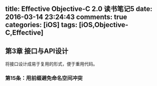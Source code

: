 title: Effective Objective-C 2.0 读书笔记5
date: 2016-03-14 23:24:43
comments: true
categories: [iOS]
tags: [iOS,Objective-C,Effective]
---
## 第3章 接口与API设计
将接口设计成易于复用的形式，便于重用代码。

### 第15条：用前缀避免命名空间冲突
